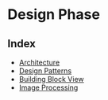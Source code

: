 # Design Phase

## Index

- [Architecture](/Pages/3Design/3.1.0Architecture.md)
- [Design Patterns](/Pages/3Design/3.2.0DesignPatterns.md)
- [Building Block View](/Pages/3Design/3.3.0BuildingBlockView.md)
- [Image Processing](/Pages/3Design/3.4.0ImageProcessing.md)




<!--
Wie sieht die Architektur der Lösung aus?
1. Nutzen wir (Klassen)bibliotheken? Welche?
2. Nutzen wir Frameworks? Welche?
3. Welche Design Patterns wenden wir an?
4. Wie unterteilen wir unsere Lösung in Komponenten?
-->
